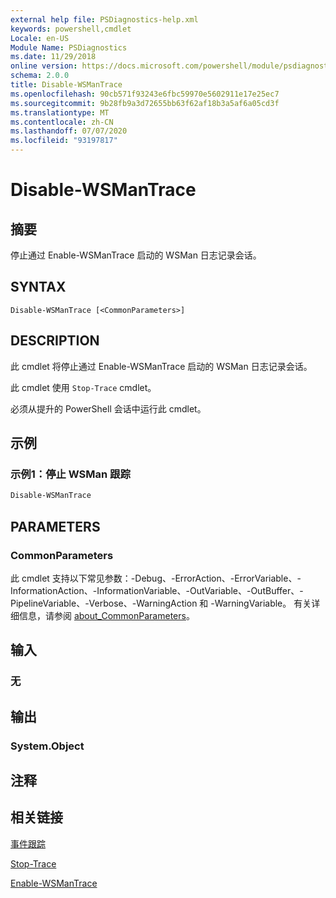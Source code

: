 ```yaml
---
external help file: PSDiagnostics-help.xml
keywords: powershell,cmdlet
Locale: en-US
Module Name: PSDiagnostics
ms.date: 11/29/2018
online version: https://docs.microsoft.com/powershell/module/psdiagnostics/disable-wsmantrace?view=powershell-5.1&WT.mc_id=ps-gethelp
schema: 2.0.0
title: Disable-WSManTrace
ms.openlocfilehash: 90cb571f93243e6fbc59970e5602911e17e25ec7
ms.sourcegitcommit: 9b28fb9a3d72655bb63f62af18b3a5af6a05cd3f
ms.translationtype: MT
ms.contentlocale: zh-CN
ms.lasthandoff: 07/07/2020
ms.locfileid: "93197817"
---
```

# Disable-WSManTrace

## 摘要
停止通过 Enable-WSManTrace 启动的 WSMan 日志记录会话。

## SYNTAX

```
Disable-WSManTrace [<CommonParameters>]
```

## DESCRIPTION
此 cmdlet 将停止通过 Enable-WSManTrace 启动的 WSMan 日志记录会话。

此 cmdlet 使用 `Stop-Trace` cmdlet。

必须从提升的 PowerShell 会话中运行此 cmdlet。

## 示例

### 示例1：停止 WSMan 跟踪

```powershell
Disable-WSManTrace
```

## PARAMETERS

### CommonParameters

此 cmdlet 支持以下常见参数：-Debug、-ErrorAction、-ErrorVariable、-InformationAction、-InformationVariable、-OutVariable、-OutBuffer、-PipelineVariable、-Verbose、-WarningAction 和 -WarningVariable。 有关详细信息，请参阅 [about_CommonParameters](https://go.microsoft.com/fwlink/?LinkID=113216)。

## 输入

### 无

## 输出

### System.Object

## 注释

## 相关链接

[事件跟踪](/windows/desktop/ETW/event-tracing-portal)

[Stop-Trace](stop-trace.md)

[Enable-WSManTrace](Enable-WSManTrace.md)

